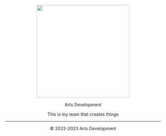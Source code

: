 <div align="center">
  <p>
    <img src="https://i.imgur.com/CwMgknk.png" width="300" />
  </p>
  Arts Development
<p>
This is my team that creates things
</p>

---

© 2022-2023 Arts Development
